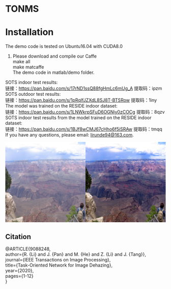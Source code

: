 # TONMS
Installation
====
The demo code is tested on Ubuntu16.04 with CUDA8.0
1. Please download and compile our Caffe  
  make all    
  make matcaffe  
  The demo code in matlab/demo folder.
  
  SOTS indoor test results:  
  链接：https://pan.baidu.com/s/17rND1ssQ88fgHmLc6mUg_A  提取码：ipzm  
  SOTS outdoor test results:  
  链接：https://pan.baidu.com/s/1pRqIfJZXdL8SJ8T-BTSRow  提取码：1iny  
  The model was trained on the RESIDE indoor dataset:  
  链接：https://pan.baidu.com/s/1LNWkrpSFuD6OGNjy0zCOCg  提取码：8qzv  
  SOTS indoor test results from the model trained on the RESIDE indoor dataset:  
  链接：https://pan.baidu.com/s/1BJf8wCMJ67cHho6f5iSRAw  提取码：tmqq  
  If you have any questions, please email: lirunde94@163.com.
  
  ![](https://github.com/hong-ye/TONMS/blob/master/results/1.png)
  
  Citation
  ----
  @ARTICLE{9088248,  
           author={R. {Li} and J. {Pan} and M. {He} and Z. {Li} and J. {Tang}},  
           journal={IEEE Transactions on Image Processing},  
           title={Task-Oriented Network for Image Dehazing},  
           year={2020},  
           pages={1-12}  
           }
